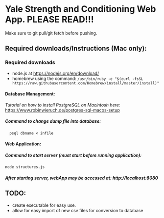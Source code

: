 # Yale Strength and Conditioning Web App. PLEASE READ!!!

Make sure to git pull/git fetch before pushing.

## Required downloads/Instructions (Mac only):

### Required downloads
- node.js at https://nodejs.org/en/download/
- homebrew using the command: `/usr/bin/ruby -e "$(curl -fsSL https://raw.githubusercontent.com/Homebrew/install/master/install)"`
 

    
#### Database Management:
*Tutorial on how to install PostgreSQL on Macintosh here:*
  https://www.robinwieruch.de/postgres-sql-macos-setup
 
##### Command to change dump file into database:
```
  psql dbname < infile
```

#### Web Application:

##### Command to start server (must start before running application): 
```
node structures.js
``` 

##### After starting server, webApp may be accessed at: http://localhost:8080


## TODO:
- create executable for easy use.
- allow for easy import of new csv files for conversion to database
